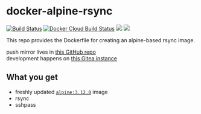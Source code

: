 # docker-alpine-rsync

[![Build Status](https://drone.dotya.ml/api/badges/wanderer/docker-alpine-rsync/status.svg)](https://drone.dotya.ml/wanderer/docker-alpine-rsync)
[![Docker Cloud Build Status](https://img.shields.io/docker/cloud/build/immawanderer/alpine-rf)](https://hub.docker.com/r/immawanderer/alpine-rsync/builds)
[![](https://images.microbadger.com/badges/version/immawanderer/alpine-rsync.svg)](https://microbadger.com/images/immawanderer/alpine-rsync)
[![](https://images.microbadger.com/badges/commit/immawanderer/alpine-rsync.svg)](https://microbadger.com/images/immawanderer/alpine-rsync)

This repo provides the Dockerfile for creating an alpine-based rsync image.

push mirror lives in [this GitHub repo](https://github.com/wULLSnpAXbWZGYDYyhWTKKspEQoaYxXyhoisqHf/docker-alpine-rsync)  
development happens on [this Gitea instance](https://git.dotya.ml/wanderer/docker-alpine-rsync)

## What you get
* freshly updated [`alpine:3.12.0`](https://hub.docker.com/_/alpine) image
* rsync
* sshpass
